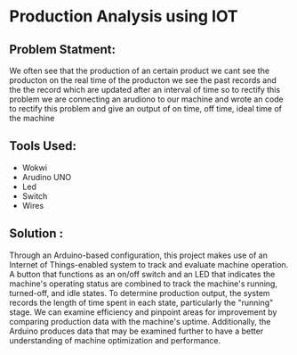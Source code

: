 # Production Analysis using IOT

## Problem Statment:
We often see that the production of an certain product we cant see the producton on the real time of the producton we see the past records and the the record which are updated after an interval of time so to rectify this problem we are connecting an arudiono to our machine and wrote an code to rectify this problem and give an output of on time, off time, ideal time of the machine   

## Tools Used:
- Wokwi
- Arudino UNO
- Led
- Switch
- Wires

## Solution :
Through an Arduino-based configuration, this project makes use of an Internet of Things-enabled system to track and evaluate machine operation.  A button that functions as an on/off switch and an LED that indicates the machine's operating status are combined to track the machine's running, turned-off, and idle states.  To determine production output, the system records the length of time spent in each state, particularly the "running" stage.  We can examine efficiency and pinpoint areas for improvement by comparing production data with the machine's uptime.  Additionally, the Arduino produces data that may be examined further to have a better understanding of machine optimization and performance.
